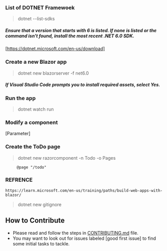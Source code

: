 ### List of DOTNET Framewoek
> dotnet --list-sdks
##### Ensure that a version that starts with 6 is listed. If none is listed or the command isn't found, install the most recent .NET 6.0 SDK.
[https://dotnet.microsoft.com/en-us/download]
###  Create a new Blazor app
> dotnet new blazorserver -f net6.0
##### If Visual Studio Code prompts you to install required assets, select Yes.
###  Run the app
> dotnet watch run

###  Modify a component
[Parameter]
###  Create the ToDo page
> dotnet new razorcomponent -n Todo -o Pages
```
     @page "/todo"
```

### REFRENCE
```
https://learn.microsoft.com/en-us/training/paths/build-web-apps-with-blazor/

```
> dotnet new gitignore

## How to Contribute

* Please read and follow the steps in [CONTRIBUTING.md](CONTRIBUTING.md) file.
* You may want to look out for issues labeled [good first issue] to find some initial tasks to tackle.
